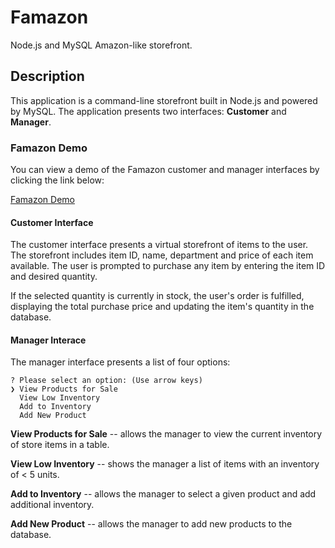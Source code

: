 # Famazon
Node.js and MySQL Amazon-like storefront.

## Description

This application is a command-line storefront built in Node.js and powered by MySQL. The application presents two interfaces: **Customer** and **Manager**.

### Famazon Demo

You can view a demo of the Famazon customer and manager interfaces by clicking the link below:

[Famazon Demo](https://drive.google.com/open?id=1Wn6nAWv-q3RRqr1W_2iMCZ-RLQxJST5k)

#### Customer Interface

The customer interface presents a virtual storefront of items to the user. The storefront includes item ID, name, department and price of each item available. The user is prompted to purchase any item by entering the item ID and desired quantity. 

If the selected quantity is currently in stock, the user's order is fulfilled, displaying the total purchase price and updating the item's quantity in the database.

#### Manager Interace

The manager interface presents a list of four options: 

	? Please select an option: (Use arrow keys)
	❯ View Products for Sale 
	  View Low Inventory 
	  Add to Inventory 
	  Add New Product
	  
**View Products for Sale** -- allows the manager to view the current inventory of store items in a table.

**View Low Inventory** -- shows the manager a list of items with an inventory of < 5 units.

**Add to Inventory** -- allows the manager to select a given product and add additional inventory.

**Add New Product** -- allows the manager to add new products to the database. 
